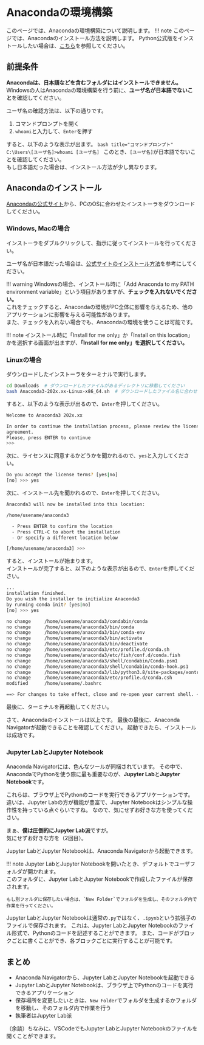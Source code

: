 # Anacondaの環境構築
このページでは、Anacondaの環境構築について説明します。
!!! note
    このページでは、Anacondaのインストール方法を説明します。
    Python公式版をインストールしたい場合は、[こちら](setup_python.md)を参照してください。

## 前提条件
**Anacondaは、日本語などを含むフォルダにはインストールできません。**  
Windowsの人はAnacondaの環境構築を行う前に、**ユーザ名が日本語でないこと**を確認してください。

ユーザ名の確認方法は、以下の通りです。

1. コマンドプロンプトを開く
1. `whoami`と入力して、`Enter`を押す  

すると、以下のような表示が出ます。
    ```bash title="コマンドプロンプト"
    C:\Users\[ユーザ名]>whoami
    [ユーザ名]
    ```
このとき、`[ユーザ名]`が日本語でないことを確認してください。  
もし日本語だった場合は、インストール方法が少し異なります。

## Anacondaのインストール
[Anacondaの公式サイト](https://www.anaconda.com/products/individual)から、PCのOSに合わせたインストーラをダウンロードしてください。

### Windows, Macの場合
インストーラをダブルクリックして、指示に従ってインストールを行ってください。

ユーザ名が日本語だった場合は、[公式サイトのインストール方法](https://www.python.jp/install/anaconda/windows/install.html)を参考にしてください。

!!! warning
    Windowsの場合、インストール時に「Add Anaconda to my PATH environment variable」という項目がありますが、**チェックを入れないでください。**  
    これをチェックすると、Anacondaの環境がPC全体に影響を与えるため、他のアプリケーションに影響を与える可能性があります。  
    また、チェックを入れない場合でも、Anacondaの環境を使うことは可能です。

!!! note
    インストール時に「Install for me only」か「Install on this location」かを選択する画面が出ますが、**「Install for me only」を選択してください。**

### Linuxの場合
ダウンロードしたインストーラをターミナルで実行します。
```bash title="Terminal"
cd Downloads  # ダウンロードしたファイルがあるディレクトリに移動してください
bash Anaconda3-202x.xx-Linux-x86_64.sh  # ダウンロードしたファイル名に合わせてください
```
すると、以下のような表示が出るので、`Enter`を押してください。
```bash title="Terminal"
Welcome to Anaconda3 202x.xx

In order to continue the installation process, please review the license
agreement.
Please, press ENTER to continue
>>>
```
次に、ライセンスに同意するかどうかを聞かれるので、`yes`と入力してください。
```bash title="Terminal"
Do you accept the license terms? [yes|no]
[no] >>> yes
```
次に、インストール先を聞かれるので、`Enter`を押してください。
```bash title="Terminal"
Anaconda3 will now be installed into this location:

/home/usename/anaconda3

  - Press ENTER to confirm the location
  - Press CTRL-C to abort the installation
  - Or specify a different location below

[/home/usename/anaconda3] >>>
```
すると、インストールが始まります。  
インストールが完了すると、以下のような表示が出るので、`Enter`を押してください。
```bash title="Terminal"
...
installation finished.
Do you wish the installer to initialize Anaconda3
by running conda init? [yes|no]
[no] >>> yes

no change     /home/usename/anaconda3/condabin/conda
no change     /home/usename/anaconda3/bin/conda
no change     /home/usename/anaconda3/bin/conda-env
no change     /home/usename/anaconda3/bin/activate
no change     /home/usename/anaconda3/bin/deactivate
no change     /home/usename/anaconda3/etc/profile.d/conda.sh
no change     /home/usename/anaconda3/etc/fish/conf.d/conda.fish
no change     /home/usename/anaconda3/shell/condabin/Conda.psm1
no change     /home/usename/anaconda3/shell/condabin/conda-hook.ps1
no change     /home/usename/anaconda3/lib/python3.8/site-packages/xontrib/conda.xsh
no change     /home/usename/anaconda3/etc/profile.d/conda.csh
modified      /home/usename/.bashrc

==> For changes to take effect, close and re-open your current shell. <==
```
最後に、ターミナルを再起動してください。  

さて、Anacondaのインストールは以上です。
最後の最後に、Anaconda Navigatorが起動できることを確認してください。
起動できたら、インストールは成功です。

### Jupyter LabとJupyter Notebook
Anaconda Navigatorには、色んなツールが同梱されています。
その中で、AnacondaでPythonを使う際に最も重要なのが、**Jupyter Lab**と**Jupyter Notebook**です。

これらは、ブラウザ上でPythonのコードを実行できるアプリケーションです。  
違いは、Jupyter Labの方が機能が豊富で、Jupyter Notebookはシンプルな操作性を持っている点ぐらいですね。
なので、気にせずお好きな方を使ってください。

まぁ、**僕は圧倒的にJupyter Lab派**ですが。  
気にせずお好きな方を（2回目）。

Jupyter LabとJupyter Notebookは、Anaconda Navigatorから起動できます。

!!! note
    Jupyter LabとJupyter Notebookを開いたとき、デフォルトでユーザフォルダが開かれます。  
    このフォルダに、Jupyter LabとJupyter Notebookで作成したファイルが保存されます。

    もし別フォルダに保存したい場合は、`New Folder`でフォルダを生成し、そのフォルダ内で作業を行ってください。

Jupyter LabとJupyter Notebookは通常の`.py`ではなく、`.ipynb`という拡張子のファイルで保存されます。
これは、Jupyter LabとJupyter Notebookのファイル形式で、Pythonのコードを記述することができます。
また、コードがブロックごとに書くことができ、各ブロックごとに実行することが可能です。

## まとめ
- Anaconda Navigatorから、Jupyter LabとJupyter Notebookを起動できる
- Jupyter LabとJupyter Notebookは、ブラウザ上でPythonのコードを実行できるアプリケーション
- 保存場所を変更したいときは、`New Folder`でフォルダを生成するかフォルダを移動し、そのフォルダ内で作業を行う
- 執筆者はJupyter Lab派

（余談）ちなみに、VSCodeでもJupyter LabとJupyter Notebookのファイルを開くことができます。
